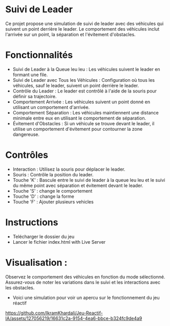 # Suivi de Leader
Ce projet propose une simulation de suivi de leader avec des véhicules qui suivent un point derrière le leader. Le comportement des véhicules inclut l'arrivée sur un point, la séparation et l'évitement d'obstacles.

# Fonctionnalités
  - Suivi de Leader à la Queue leu leu : Les véhicules suivent le leader en formant une file.
  - Suivi de Leader avec Tous les Véhicules : Configuration où tous les véhicules, sauf le leader, suivent un point derrière le leader.
  - Contrôle du Leader : Le leader est contrôlé à l'aide de la souris pour définir sa trajectoire.
  - Comportement Arrivée : Les véhicules suivent un point donné en utilisant un comportement d'arrivée.
  - Comportement Séparation : Les véhicules maintiennent une distance minimale entre eux en utilisant le comportement de séparation.
  - Évitement d'Obstacles : Si un véhicule se trouve devant le leader, il utilise un comportement d'évitement pour contourner la zone dangereuse.
    
# Contrôles
  - Interaction : Utilisez la souris pour déplacer le leader.
  - Souris : Contrôle la position du leader.
  - Touche 'K' : Bascule entre le suivi de leader à la queue leu leu et le suivi du même point avec séparation et évitement devant le leader.
  - Touche 'S' : change le comportement
  - Touche 'D' : change la forme
  - Touche 'F' : Ajouter plusieurs vehicles

# Instructions
  - Telécharger le dossier du jeu
  - Lancer le fichier index.html with Live Server

# Visualisation : 
Observez le comportement des véhicules en fonction du mode sélectionné. Assurez-vous de noter les variations dans le suivi et les interactions avec les obstacles.

  - Voici une simulation pour voir un apercu sur le fonctionnement du jeu réactif 

https://github.com/IkramKhardali/Jeu-Reactif-IA/assets/127056219/16631c2a-9154-4ea6-bbce-b324fc9de4a9


